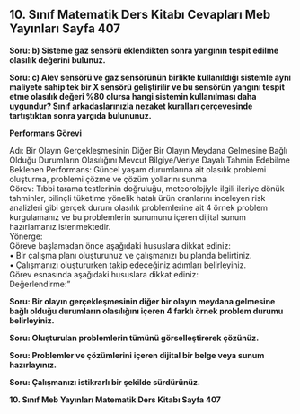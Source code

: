 ## 10. Sınıf Matematik Ders Kitabı Cevapları Meb Yayınları Sayfa 407

**Soru: b) Sisteme gaz sensörü eklendikten sonra yangının tespit edilme olasılık değerini bulunuz.**

**Soru: c) Alev sensörü ve gaz sensörünün birlikte kullanıldığı sistemle aynı maliyete sahip tek bir X sensörü geliştirilir ve bu sensörün yangını tespit etme olasılık değeri %80 olursa hangi sistemin kullanılması daha uygundur? Sınıf arkadaşlarınızla nezaket kuralları çerçevesinde tartıştıktan sonra yargıda bulununuz.**

**Performans Görevi**

Adı: Bir Olayın Gerçekleşmesinin Diğer Bir Olayın Meydana Gelmesine Bağlı Olduğu Durumların Olasılığını Mevcut Bilgiye/Veriye Dayalı Tahmin Edebilme  
 Beklenen Performans: Güncel yaşam durumlarına ait olasılık problemi oluşturma, problemi çözme ve çözüm yollarını sunma  
 Görev: Tıbbi tarama testlerinin doğruluğu, meteorolojiyle ilgili ileriye dönük tahminler, bilinçli tüketime yönelik hatalı ürün oranlarını inceleyen risk analizleri gibi gerçek durum olasılık problemlerine ait 4 örnek problem kurgulamanız ve bu problemlerin sunumunu içeren dijital sunum hazırlamanız istenmektedir.  
 Yönerge:  
 Göreve başlamadan önce aşağıdaki hususlara dikkat ediniz:  
 • Bir çalışma planı oluşturunuz ve çalışmanızı bu planda belirtiniz.  
 • Çalışmanızı oluştururken takip edeceğiniz adımları belirleyiniz.  
 Görev esnasında aşağıdaki hususlara dikkat ediniz:  
 Değerlendirme:”

**Soru: Bir olayın gerçekleşmesinin diğer bir olayın meydana gelmesine bağlı olduğu durumların olasılığını içeren 4 farklı örnek problem durumu belirleyiniz.**

**Soru: Oluşturulan problemlerin tümünü görselleştirerek çözünüz.**

**Soru: Problemler ve çözümlerini içeren dijital bir belge veya sunum hazırlayınız.**

**Soru: Çalışmanızı istikrarlı bir şekilde sürdürünüz.**

**10. Sınıf Meb Yayınları Matematik Ders Kitabı Sayfa 407**